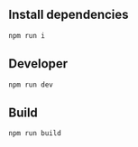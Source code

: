 ## Install dependencies
```bash
npm run i
```

## Developer 
```bash
npm run dev
```

## Build
```bash
npm run build
```